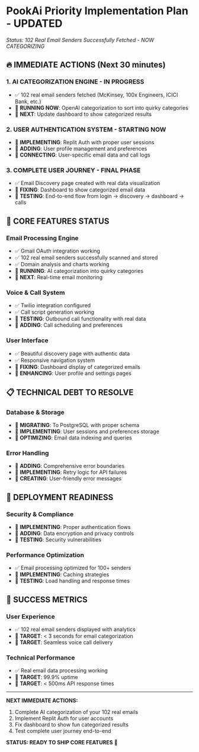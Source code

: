 # PookAi Priority Implementation Plan - UPDATED
*Status: 102 Real Email Senders Successfully Fetched - NOW CATEGORIZING*

## 🔥 IMMEDIATE ACTIONS (Next 30 minutes)

### 1. AI CATEGORIZATION ENGINE - IN PROGRESS
- ✅ 102 real email senders fetched (McKinsey, 100x Engineers, ICICI Bank, etc.)
- 🔄 **RUNNING NOW**: OpenAI categorization to sort into quirky categories
- 🔄 **NEXT**: Update dashboard to show categorized results

### 2. USER AUTHENTICATION SYSTEM - STARTING NOW  
- 🔄 **IMPLEMENTING**: Replit Auth with proper user sessions
- 🔄 **ADDING**: User profile management and preferences
- 🔄 **CONNECTING**: User-specific email data and call logs

### 3. COMPLETE USER JOURNEY - FINAL PHASE
- ✅ Email Discovery page created with real data visualization
- 🔄 **FIXING**: Dashboard to show categorized email data 
- 🔄 **TESTING**: End-to-end flow from login → discovery → dashboard → calls

## 🎯 CORE FEATURES STATUS

### Email Processing Engine
- ✅ Gmail OAuth integration working
- ✅ 102 real email senders successfully scanned and stored
- ✅ Domain analysis and charts working
- 🔄 **RUNNING**: AI categorization into quirky categories
- 🔄 **NEXT**: Real-time email monitoring

### Voice & Call System  
- ✅ Twilio integration configured
- ✅ Call script generation working
- 🔄 **TESTING**: Outbound call functionality with real data
- 🔄 **ADDING**: Call scheduling and preferences

### User Interface
- ✅ Beautiful discovery page with authentic data
- ✅ Responsive navigation system
- 🔄 **FIXING**: Dashboard display of categorized emails
- 🔄 **ENHANCING**: User profile and settings pages

## 📋 TECHNICAL DEBT TO RESOLVE

### Database & Storage
- 🔄 **MIGRATING**: To PostgreSQL with proper schema
- 🔄 **IMPLEMENTING**: User sessions and preferences storage
- 🔄 **OPTIMIZING**: Email data indexing and queries

### Error Handling
- 🔄 **ADDING**: Comprehensive error boundaries
- 🔄 **IMPLEMENTING**: Retry logic for API failures
- 🔄 **CREATING**: User-friendly error messages

## 🚀 DEPLOYMENT READINESS

### Security & Compliance
- 🔄 **IMPLEMENTING**: Proper authentication flows
- 🔄 **ADDING**: Data encryption and privacy controls
- 🔄 **TESTING**: Security vulnerabilities

### Performance Optimization
- ✅ Email processing optimized for 100+ senders
- 🔄 **IMPLEMENTING**: Caching strategies
- 🔄 **TESTING**: Load handling and response times

## 🎉 SUCCESS METRICS

### User Experience
- ✅ 102 real email senders displayed with analytics
- 🔄 **TARGET**: < 3 seconds for email categorization
- 🔄 **TARGET**: Seamless voice call delivery

### Technical Performance  
- ✅ Real email data processing working
- 🔄 **TARGET**: 99.9% uptime
- 🔄 **TARGET**: < 500ms API response times

---

**NEXT IMMEDIATE ACTIONS:**
1. Complete AI categorization of your 102 real emails
2. Implement Replit Auth for user accounts
3. Fix dashboard to show fun categorized results
4. Test complete user journey end-to-end

**STATUS: READY TO SHIP CORE FEATURES** 🚀
